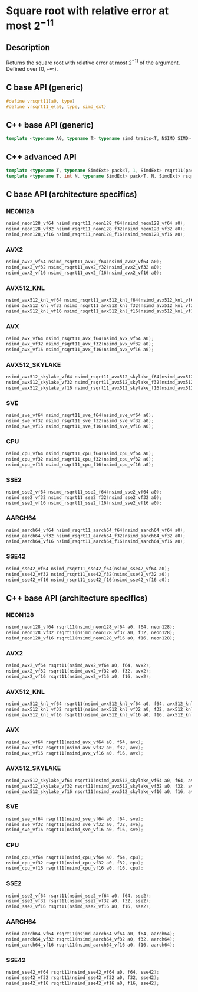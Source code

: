<!--

Copyright (c) 2019 Agenium Scale

Permission is hereby granted, free of charge, to any person obtaining a copy
of this software and associated documentation files (the "Software"), to deal
in the Software without restriction, including without limitation the rights
to use, copy, modify, merge, publish, distribute, sublicense, and/or sell
copies of the Software, and to permit persons to whom the Software is
furnished to do so, subject to the following conditions:

The above copyright notice and this permission notice shall be included in all
copies or substantial portions of the Software.

THE SOFTWARE IS PROVIDED "AS IS", WITHOUT WARRANTY OF ANY KIND, EXPRESS OR
IMPLIED, INCLUDING BUT NOT LIMITED TO THE WARRANTIES OF MERCHANTABILITY,
FITNESS FOR A PARTICULAR PURPOSE AND NONINFRINGEMENT. IN NO EVENT SHALL THE
AUTHORS OR COPYRIGHT HOLDERS BE LIABLE FOR ANY CLAIM, DAMAGES OR OTHER
LIABILITY, WHETHER IN AN ACTION OF CONTRACT, TORT OR OTHERWISE, ARISING FROM,
OUT OF OR IN CONNECTION WITH THE SOFTWARE OR THE USE OR OTHER DEALINGS IN THE
SOFTWARE.

-->

# Square root with relative error at most $2^{-11}$

## Description

Returns the square root with relative error at most $2^{-11}$ of the argument. Defined over $[0, +∞)$.

## C base API (generic)

```c
#define vrsqrt11(a0, type)
#define vrsqrt11_e(a0, type, simd_ext)
```

## C++ base API (generic)

```c++
template <typename A0, typename T> typename simd_traits<T, NSIMD_SIMD>::simd_vector rsqrt11(A0 a0, T);
```

## C++ advanced API

```c++
template <typename T, typename SimdExt> pack<T, 1, SimdExt> rsqrt11(pack<T, 1, SimdExt> const& a0);
template <typename T, int N, typename SimdExt> pack<T, N, SimdExt> rsqrt11(pack<T, N, SimdExt> const& a0);
```

## C base API (architecture specifics)

### NEON128

```c
nsimd_neon128_vf64 nsimd_rsqrt11_neon128_f64(nsimd_neon128_vf64 a0);
nsimd_neon128_vf32 nsimd_rsqrt11_neon128_f32(nsimd_neon128_vf32 a0);
nsimd_neon128_vf16 nsimd_rsqrt11_neon128_f16(nsimd_neon128_vf16 a0);
```

### AVX2

```c
nsimd_avx2_vf64 nsimd_rsqrt11_avx2_f64(nsimd_avx2_vf64 a0);
nsimd_avx2_vf32 nsimd_rsqrt11_avx2_f32(nsimd_avx2_vf32 a0);
nsimd_avx2_vf16 nsimd_rsqrt11_avx2_f16(nsimd_avx2_vf16 a0);
```

### AVX512_KNL

```c
nsimd_avx512_knl_vf64 nsimd_rsqrt11_avx512_knl_f64(nsimd_avx512_knl_vf64 a0);
nsimd_avx512_knl_vf32 nsimd_rsqrt11_avx512_knl_f32(nsimd_avx512_knl_vf32 a0);
nsimd_avx512_knl_vf16 nsimd_rsqrt11_avx512_knl_f16(nsimd_avx512_knl_vf16 a0);
```

### AVX

```c
nsimd_avx_vf64 nsimd_rsqrt11_avx_f64(nsimd_avx_vf64 a0);
nsimd_avx_vf32 nsimd_rsqrt11_avx_f32(nsimd_avx_vf32 a0);
nsimd_avx_vf16 nsimd_rsqrt11_avx_f16(nsimd_avx_vf16 a0);
```

### AVX512_SKYLAKE

```c
nsimd_avx512_skylake_vf64 nsimd_rsqrt11_avx512_skylake_f64(nsimd_avx512_skylake_vf64 a0);
nsimd_avx512_skylake_vf32 nsimd_rsqrt11_avx512_skylake_f32(nsimd_avx512_skylake_vf32 a0);
nsimd_avx512_skylake_vf16 nsimd_rsqrt11_avx512_skylake_f16(nsimd_avx512_skylake_vf16 a0);
```

### SVE

```c
nsimd_sve_vf64 nsimd_rsqrt11_sve_f64(nsimd_sve_vf64 a0);
nsimd_sve_vf32 nsimd_rsqrt11_sve_f32(nsimd_sve_vf32 a0);
nsimd_sve_vf16 nsimd_rsqrt11_sve_f16(nsimd_sve_vf16 a0);
```

### CPU

```c
nsimd_cpu_vf64 nsimd_rsqrt11_cpu_f64(nsimd_cpu_vf64 a0);
nsimd_cpu_vf32 nsimd_rsqrt11_cpu_f32(nsimd_cpu_vf32 a0);
nsimd_cpu_vf16 nsimd_rsqrt11_cpu_f16(nsimd_cpu_vf16 a0);
```

### SSE2

```c
nsimd_sse2_vf64 nsimd_rsqrt11_sse2_f64(nsimd_sse2_vf64 a0);
nsimd_sse2_vf32 nsimd_rsqrt11_sse2_f32(nsimd_sse2_vf32 a0);
nsimd_sse2_vf16 nsimd_rsqrt11_sse2_f16(nsimd_sse2_vf16 a0);
```

### AARCH64

```c
nsimd_aarch64_vf64 nsimd_rsqrt11_aarch64_f64(nsimd_aarch64_vf64 a0);
nsimd_aarch64_vf32 nsimd_rsqrt11_aarch64_f32(nsimd_aarch64_vf32 a0);
nsimd_aarch64_vf16 nsimd_rsqrt11_aarch64_f16(nsimd_aarch64_vf16 a0);
```

### SSE42

```c
nsimd_sse42_vf64 nsimd_rsqrt11_sse42_f64(nsimd_sse42_vf64 a0);
nsimd_sse42_vf32 nsimd_rsqrt11_sse42_f32(nsimd_sse42_vf32 a0);
nsimd_sse42_vf16 nsimd_rsqrt11_sse42_f16(nsimd_sse42_vf16 a0);
```

## C++ base API (architecture specifics)

### NEON128

```c
nsimd_neon128_vf64 rsqrt11(nsimd_neon128_vf64 a0, f64, neon128);
nsimd_neon128_vf32 rsqrt11(nsimd_neon128_vf32 a0, f32, neon128);
nsimd_neon128_vf16 rsqrt11(nsimd_neon128_vf16 a0, f16, neon128);
```

### AVX2

```c
nsimd_avx2_vf64 rsqrt11(nsimd_avx2_vf64 a0, f64, avx2);
nsimd_avx2_vf32 rsqrt11(nsimd_avx2_vf32 a0, f32, avx2);
nsimd_avx2_vf16 rsqrt11(nsimd_avx2_vf16 a0, f16, avx2);
```

### AVX512_KNL

```c
nsimd_avx512_knl_vf64 rsqrt11(nsimd_avx512_knl_vf64 a0, f64, avx512_knl);
nsimd_avx512_knl_vf32 rsqrt11(nsimd_avx512_knl_vf32 a0, f32, avx512_knl);
nsimd_avx512_knl_vf16 rsqrt11(nsimd_avx512_knl_vf16 a0, f16, avx512_knl);
```

### AVX

```c
nsimd_avx_vf64 rsqrt11(nsimd_avx_vf64 a0, f64, avx);
nsimd_avx_vf32 rsqrt11(nsimd_avx_vf32 a0, f32, avx);
nsimd_avx_vf16 rsqrt11(nsimd_avx_vf16 a0, f16, avx);
```

### AVX512_SKYLAKE

```c
nsimd_avx512_skylake_vf64 rsqrt11(nsimd_avx512_skylake_vf64 a0, f64, avx512_skylake);
nsimd_avx512_skylake_vf32 rsqrt11(nsimd_avx512_skylake_vf32 a0, f32, avx512_skylake);
nsimd_avx512_skylake_vf16 rsqrt11(nsimd_avx512_skylake_vf16 a0, f16, avx512_skylake);
```

### SVE

```c
nsimd_sve_vf64 rsqrt11(nsimd_sve_vf64 a0, f64, sve);
nsimd_sve_vf32 rsqrt11(nsimd_sve_vf32 a0, f32, sve);
nsimd_sve_vf16 rsqrt11(nsimd_sve_vf16 a0, f16, sve);
```

### CPU

```c
nsimd_cpu_vf64 rsqrt11(nsimd_cpu_vf64 a0, f64, cpu);
nsimd_cpu_vf32 rsqrt11(nsimd_cpu_vf32 a0, f32, cpu);
nsimd_cpu_vf16 rsqrt11(nsimd_cpu_vf16 a0, f16, cpu);
```

### SSE2

```c
nsimd_sse2_vf64 rsqrt11(nsimd_sse2_vf64 a0, f64, sse2);
nsimd_sse2_vf32 rsqrt11(nsimd_sse2_vf32 a0, f32, sse2);
nsimd_sse2_vf16 rsqrt11(nsimd_sse2_vf16 a0, f16, sse2);
```

### AARCH64

```c
nsimd_aarch64_vf64 rsqrt11(nsimd_aarch64_vf64 a0, f64, aarch64);
nsimd_aarch64_vf32 rsqrt11(nsimd_aarch64_vf32 a0, f32, aarch64);
nsimd_aarch64_vf16 rsqrt11(nsimd_aarch64_vf16 a0, f16, aarch64);
```

### SSE42

```c
nsimd_sse42_vf64 rsqrt11(nsimd_sse42_vf64 a0, f64, sse42);
nsimd_sse42_vf32 rsqrt11(nsimd_sse42_vf32 a0, f32, sse42);
nsimd_sse42_vf16 rsqrt11(nsimd_sse42_vf16 a0, f16, sse42);
```